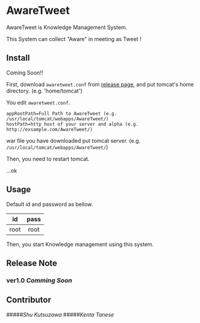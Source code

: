 AwareTweet
===============

AwareTweet is Knowledge Management System.

This System can collect "Aware" in meeting as Tweet !

## Install
Coming Soon!!

First, download `awaretweet.conf` from [release page](https://github.com/shu920921/AwareTweet/releases), and put tomcat's home directory. (e.g. 'home/tomcat')

You edit `awaretweet.conf`.

```
appRootPath=Full Path to AwareTweet (e.g. /usr/local/tomcat/webapps/AwareTweet/)
hostPath=http host of your server and alpha (e.g. http://exsample.com/AwareTweet/)
```

war file you have downloaded put tomcat server. (e.g. `/usr/local/tomcat/webapps/AwareTweet/`)

Then, you need to restart tomcat.

...ok

## Usage

Default id and password as bellow.

|id|pass|
|:---:|:---:|
|root|root|

Then, you start Knowledge management using this system.

## Release Note
### ver1.0 *Comming Soon*

## Contributor
#####*Shu Kutsuzawa*
#####*Kenta Tanese*

